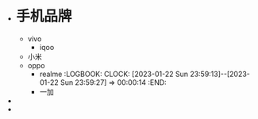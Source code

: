 - # 手机品牌
	- vivo
		- iqoo
	- 小米
	- oppo
		- realme
		  :LOGBOOK:
		  CLOCK: [2023-01-22 Sun 23:59:13]--[2023-01-22 Sun 23:59:27] =>  00:00:14
		  :END:
		- 一加
-
-